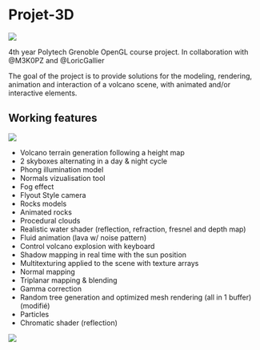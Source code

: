 # Projet-3D

![](https://cdn.discordapp.com/attachments/992077049344819281/1094915536397271092/image.png)

4th year Polytech Grenoble OpenGL course project.
In collaboration with @M3K0PZ and @LoricGallier

The goal of the project is to provide solutions for the modeling, rendering, animation and interaction of a volcano scene, with animated and/or interactive elements.

## Working features

![](https://cdn.discordapp.com/attachments/992077049344819281/1094918385537654844/image.png)

- Volcano terrain generation following a height map 
- 2 skyboxes alternating in a day & night cycle
- Phong illumination model
- Normals vizualisation tool
- Fog effect
- Flyout Style camera
- Rocks models
- Animated rocks
- Procedural clouds
- Realistic water shader (reflection, refraction, fresnel and depth map)
- Fluid animation (lava w/ noise pattern)
- Control volcano explosion with keyboard
- Shadow mapping  in real time with the sun position
- Multitexturing applied to the scene with texture arrays
- Normal mapping
- Triplanar mapping & blending
- Gamma correction
- Random tree generation and optimized mesh rendering (all in 1 buffer) (modifié)
- Particles
- Chromatic shader (reflection)

![](https://cdn.discordapp.com/attachments/992077049344819281/1094916697741344819/image.png)


